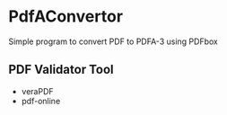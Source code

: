 
<h1>PdfAConvertor</h1>

Simple program to convert PDF to PDFA-3 using PDFbox

<h2>PDF Validator Tool</h2>
<ul>
  <li>veraPDF</li>
  <li>pdf-online</li>
</ul>
